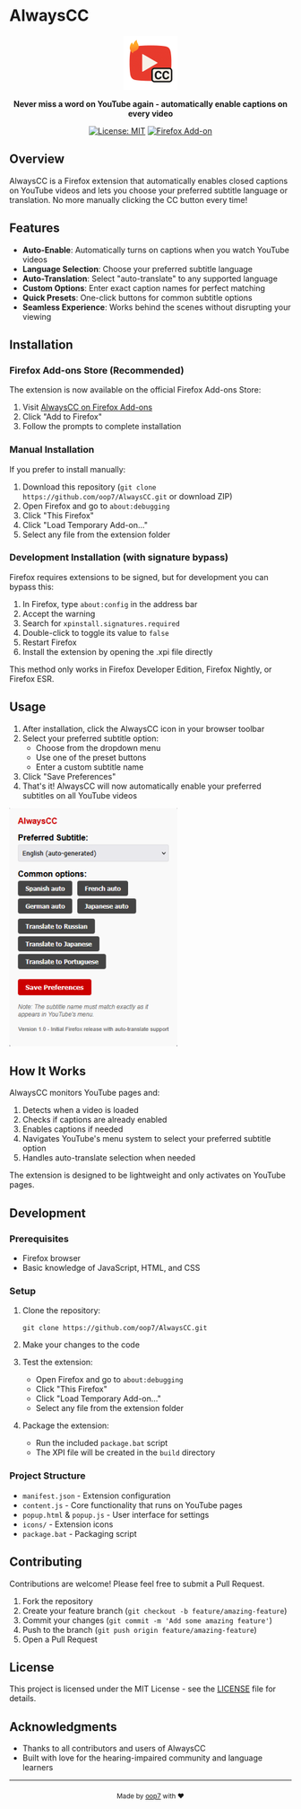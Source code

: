 # AlwaysCC

<div align="center">

![AlwaysCC Logo](icons/icon-96.png)

**Never miss a word on YouTube again - automatically enable captions on every video**

[![License: MIT](https://img.shields.io/badge/License-MIT-blue.svg)](https://opensource.org/licenses/MIT)
[![Firefox Add-on](https://img.shields.io/badge/Firefox-Add--on-FF7139.svg?logo=firefox-browser)](https://addons.mozilla.org/en-US/firefox/addon/alwayscc/)

</div>

## Overview

AlwaysCC is a Firefox extension that automatically enables closed captions on YouTube videos and lets you choose your preferred subtitle language or translation. No more manually clicking the CC button every time!

## Features

- **Auto-Enable**: Automatically turns on captions when you watch YouTube videos
- **Language Selection**: Choose your preferred subtitle language
- **Auto-Translation**: Select "auto-translate" to any supported language
- **Custom Options**: Enter exact caption names for perfect matching
- **Quick Presets**: One-click buttons for common subtitle options
- **Seamless Experience**: Works behind the scenes without disrupting your viewing

## Installation

### Firefox Add-ons Store (Recommended)

The extension is now available on the official Firefox Add-ons Store:

1. Visit [AlwaysCC on Firefox Add-ons](https://addons.mozilla.org/en-US/firefox/addon/alwayscc/)
2. Click "Add to Firefox"
3. Follow the prompts to complete installation

### Manual Installation

If you prefer to install manually:

1. Download this repository (`git clone https://github.com/oop7/AlwaysCC.git` or download ZIP)
2. Open Firefox and go to `about:debugging`
3. Click "This Firefox"
4. Click "Load Temporary Add-on..."
5. Select any file from the extension folder

### Development Installation (with signature bypass)

Firefox requires extensions to be signed, but for development you can bypass this:

1. In Firefox, type `about:config` in the address bar
2. Accept the warning
3. Search for `xpinstall.signatures.required`
4. Double-click to toggle its value to `false`
5. Restart Firefox
6. Install the extension by opening the .xpi file directly

This method only works in Firefox Developer Edition, Firefox Nightly, or Firefox ESR.

## Usage

1. After installation, click the AlwaysCC icon in your browser toolbar
2. Select your preferred subtitle option:
   - Choose from the dropdown menu
   - Use one of the preset buttons
   - Enter a custom subtitle name
3. Click "Save Preferences"
4. That's it! AlwaysCC will now automatically enable your preferred subtitles on all YouTube videos

<img src="screenshots/popup.png" alt="AlwaysCC Popup Interface" width="300">

## How It Works

AlwaysCC monitors YouTube pages and:
1. Detects when a video is loaded
2. Checks if captions are already enabled
3. Enables captions if needed
4. Navigates YouTube's menu system to select your preferred subtitle option
5. Handles auto-translate selection when needed

The extension is designed to be lightweight and only activates on YouTube pages.

## Development

### Prerequisites

- Firefox browser
- Basic knowledge of JavaScript, HTML, and CSS

### Setup

1. Clone the repository:
   ```
   git clone https://github.com/oop7/AlwaysCC.git
   ```

2. Make your changes to the code

3. Test the extension:
   - Open Firefox and go to `about:debugging`
   - Click "This Firefox"
   - Click "Load Temporary Add-on..."
   - Select any file from the extension folder

4. Package the extension:
   - Run the included `package.bat` script
   - The XPI file will be created in the `build` directory

### Project Structure

- `manifest.json` - Extension configuration
- `content.js` - Core functionality that runs on YouTube pages
- `popup.html` & `popup.js` - User interface for settings
- `icons/` - Extension icons
- `package.bat` - Packaging script

## Contributing

Contributions are welcome! Please feel free to submit a Pull Request.

1. Fork the repository
2. Create your feature branch (`git checkout -b feature/amazing-feature`)
3. Commit your changes (`git commit -m 'Add some amazing feature'`)
4. Push to the branch (`git push origin feature/amazing-feature`)
5. Open a Pull Request

## License

This project is licensed under the MIT License - see the [LICENSE](LICENSE) file for details.

## Acknowledgments

- Thanks to all contributors and users of AlwaysCC
- Built with love for the hearing-impaired community and language learners

---

<div align="center">
  <sub>Made by <a href="https://github.com/oop7">oop7</a> with ❤️</sub>
</div> 